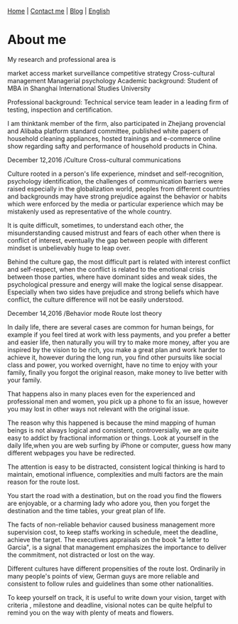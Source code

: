   [Home](http://www.sunweiwei.net) | [Contact me](mailto:david@sunweiwei.net) | [Blog](http://blog.sina.cn/dpool/blog/u/1794955475#type=-1) | [English](/English.md) 



# About me

My research and professional area is

market access
market surveillance
competitive strategy
Cross-cultural management
Managerial psychology
Academic background: Student of MBA in Shanghai International Studies University

Professional background: Technical service team leader in a leading firm of testing, inspection and certification.

I am thinktank member of the firm, also participated in Zhejiang provencial and Alibaba platform standard committee, published white papers of household cleaning appliances, hosted trainings and e-commerce online show regarding safty and performance of household products in China.

December 12,2016 /Culture 
Cross-cultural communications

Culture rooted in a person's life experience, mindset and self-recognition, psychology identification, the challenges of communication barriers were raised especially in the globalization world, peoples from different countries and backgrounds may have strong prejudice against the behavior or habits which were enforced by the media or particular experience which may be mistakenly used as representative of the whole country.

It is quite difficult, sometimes, to understand each other, the misunderstanding caused mistrust and fears of each other when there is conflict of interest, eventually the gap between people with different mindset is unbelievably huge to leap over.

Behind the culture gap, the most difficult part is related with interest conflict and self-respect, when the conflict is related to the emotional crisis between those parties, where have dominant sides and weak sides, the psychological pressure and energy will make the logical sense disappear. Especially when two sides have prejudice and strong beliefs which have conflict, the culture difference will not be easily understood.

December 14,2016 /Behavior mode
Route lost theory

In daily life, there are several cases are common for human beings, for example if you feel tired at work with less payments, and you prefer a better and easier life, then naturally you will try to make more money, after you are inspired by the vision to be rich, you make a great plan and work harder to achieve it, however during the long run, you find other pursuits like social class and power, you worked overnight, have no time to enjoy with your family, finally you forgot the original reason, make money to live better with your family.

That happens also in many places even for the experienced and professional men and women, you pick up a phone to fix an issue, however you may lost in other ways not relevant with the original issue.

The reason why this happened is because the mind mapping of human beings is not always logical and consistent, controversially, we are quite easy to addict by fractional information or things. Look at yourself in the daily life,when you are web surfing by iPhone or computer, guess how many different webpages you have be redirected.

The attention is easy to be distracted, consistent logical thinking is hard to maintain, emotional influence, complexities and multi factors are the main reason for the route lost.

You start the road with a destination, but on the road you find the flowers are enjoyable, or a charming lady who adore you, then you forget the destination and the time tables, your great plan of life.

The facts of non-reliable behavior caused business management more supervision cost, to keep staffs working in schedule, meet the deadline, achieve the target. The executives appraisals on the book "a letter to Garcia", is a signal that management emphasizes the importance to deliver the commitment, not distracted or lost on the way.

Different cultures have different propensities of the route lost. Ordinarily in many people's points of view, German guys are more reliable and consistent to follow rules and guidelines than some other nationalities.

To keep yourself on track, it is useful to write down your vision, target with criteria , milestone and deadline, visional notes can be quite helpful to remind you on the way with plenty of meats and flowers.

